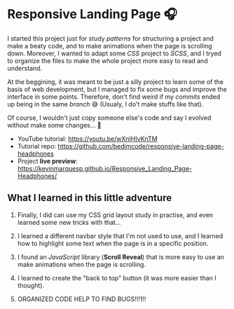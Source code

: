 
# Responsive Landing Page 🎧

I started this project just for study *patterns* for structuring a project and make a beaty code, and to make animations when the page is scrolling down. Moreover, I wanted to adapt some *CSS* project to *SCSS*, and I tryed to organize the files to make the whole project more easy to read and understand.

At the beggining, it was meant to be just a silly project to learn some of the basis of web development, but I managed to fix some bugs and improve the interface in some points. Therefore, don't find weird if my *commits* ended up being in the same *branch* 😅 (Usualy, I do't make stuffs like that).

Of course, I wouldn't just copy someone else's code and say I evolved without make some changes… 💪

- YouTube tutorial: https://youtu.be/wXnlHIvKnTM
- Tutorial repo: https://github.com/bedimcode/responsive-landing-page-headphones
- Project **live preview**: https://kevinmarquesp.github.io/Responsive_Landing_Page-Headphones/


## What I learned in this little adventure

1. Finally, I did can use my CSS grid layout study in practise, and even learned some new tricks with that...

2. I learned a different navbar style that I'm not used to use, and I learned how to highlight some text when the page is in a specific position.

3. I found an *JavaScript* library (**Scroll Reveal**) that is more easy to use an make animations when the page is scrolling.

4. I learned to create the "back to top" button (it was more easier than I thought).

5. ORGANIZED CODE HELP TO FIND BUGS!!!1!!

